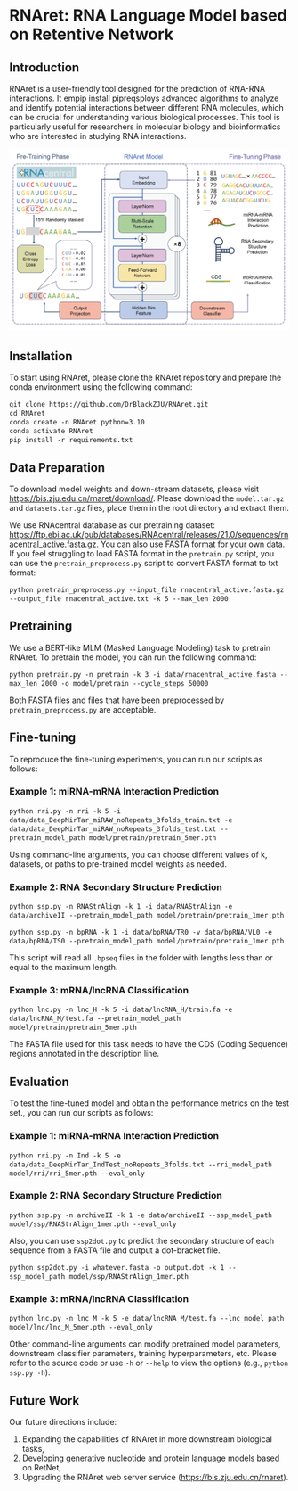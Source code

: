 # RNAret: RNA Language Model based on Retentive Network

## Introduction

RNAret is a user-friendly tool designed for the prediction of RNA-RNA interactions. It empip install pipreqsploys advanced algorithms to analyze and identify potential interactions between different RNA molecules, which can be crucial for understanding various biological processes. This tool is particularly useful for researchers in molecular biology and bioinformatics who are interested in studying RNA interactions.

![Workflow Diagram](image/fig.1.png)

## Installation

To start using RNAret, please clone the RNAret repository and prepare the conda environment using the following command:
   ```
   git clone https://github.com/DrBlackZJU/RNAret.git
   cd RNAret
   conda create -n RNAret python=3.10
   conda activate RNAret
   pip install -r requirements.txt
   ```

## Data Preparation

To download model weights and down-stream datasets, please visit https://bis.zju.edu.cn/rnaret/download/. Please download the `model.tar.gz` and `datasets.tar.gz` files, place them in the root directory and extract them.

We use RNAcentral database as our pretraining dataset: https://ftp.ebi.ac.uk/pub/databases/RNAcentral/releases/21.0/sequences/rnacentral_active.fasta.gz. You can also use FASTA format for your own data. If you feel struggling to load FASTA format in the `pretrain.py` script, you can use the `pretrain_preprocess.py` script to convert FASTA format to txt format:
   ```shell
   python pretrain_preprocess.py --input_file rnacentral_active.fasta.gz --output_file rnacentral_active.txt -k 5 --max_len 2000
   ```

## Pretraining

We use a ​BERT-like MLM (Masked Language Modeling) task to pretrain ​RNAret. To pretrain the model, you can run the following command:
  ```shell
  python pretrain.py -n pretrain -k 3 -i data/rnacentral_active.fasta --max_len 2000 -o model/pretrain --cycle_steps 50000
  ```
Both ​FASTA files and files that have been preprocessed by `​pretrain_preprocess.py` are acceptable.

## Fine-tuning

To reproduce the fine-tuning experiments, you can run our scripts as follows:

### Example 1: miRNA-mRNA Interaction Prediction
```shell
python rri.py -n rri -k 5 -i data/data_DeepMirTar_miRAW_noRepeats_3folds_train.txt -e data/data_DeepMirTar_miRAW_noRepeats_3folds_test.txt --pretrain_model_path model/pretrain/pretrain_5mer.pth
```
Using command-line arguments, you can choose different values of k, datasets, or paths to pre-trained model weights as needed.

### Example 2: RNA Secondary Structure Prediction
```shell
python ssp.py -n RNAStrAlign -k 1 -i data/RNAStrAlign -e data/archiveII --pretrain_model_path model/pretrain/pretrain_1mer.pth
```
```shell
python ssp.py -n bpRNA -k 1 -i data/bpRNA/TR0 -v data/bpRNA/VL0 -e data/bpRNA/TS0 --pretrain_model_path model/pretrain/pretrain_1mer.pth
```
This script will read all `.bpseq` files in the folder with lengths less than or equal to the maximum length.

### Example 3: mRNA/lncRNA Classification
```shell
python lnc.py -n lnc_H -k 5 -i data/lncRNA_H/train.fa -e data/lncRNA_M/test.fa --pretrain_model_path model/pretrain/pretrain_5mer.pth
```
The FASTA file used for this task needs to have the ​CDS (Coding Sequence) regions annotated in the ​description line.

## Evaluation

To test the fine-tuned model and obtain the performance metrics on the test set., you can run our scripts as follows:

### Example 1: miRNA-mRNA Interaction Prediction
```shell
python rri.py -n Ind -k 5 -e data/data_DeepMirTar_IndTest_noRepeats_3folds.txt --rri_model_path model/rri/rri_5mer.pth --eval_only
```

### Example 2: RNA Secondary Structure Prediction
```shell
python ssp.py -n archiveII -k 1 -e data/archiveII --ssp_model_path model/ssp/RNAStrAlign_1mer.pth --eval_only
```
Also, you can use `​ssp2dot.py` to predict the secondary structure of each sequence from a FASTA file and output a dot-bracket file.
```shell
python ssp2dot.py -i whatever.fasta -o output.dot -k 1 --ssp_model_path model/ssp/RNAStrAlign_1mer.pth
```

### Example 3: mRNA/lncRNA Classification
```shell
python lnc.py -n lnc_M -k 5 -e data/lncRNA_M/test.fa --lnc_model_path model/lnc/lnc_M_5mer.pth --eval_only
```

Other command-line arguments can modify pretrained model parameters, downstream classifier parameters, training hyperparameters, etc. Please refer to the source code or use `-h` or `--help` to view the options (e.g., ```python ssp.py -h```).

## Future Work

Our future directions include:

1. Expanding the capabilities of ​RNAret in more downstream biological tasks,
2. Developing generative nucleotide and protein language models based on ​RetNet,
3. Upgrading the ​RNAret web server service (https://bis.zju.edu.cn/rnaret).